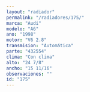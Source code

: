 ```yaml
---
layout: "radiador"
permalink: "/radiadores/175/"
marca: "Audi"
modelo: "A6"
ano: "1998"
motor: "V6 2.8"
transmision: "Automática"
parte: "432554"
clima: "Con clima"
alto: "24 7/8"
ancho: "15 11/16"
observaciones: ""
id: "175"
---
```


